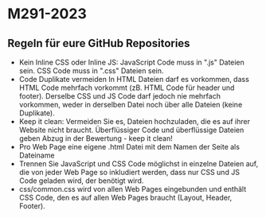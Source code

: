 # M291-2023

## Regeln für eure GitHub Repositories

- Kein Inline CSS oder Inline JS:
  JavaScript Code muss in ".js" Dateien sein. CSS Code muss in ".css" Dateien sein.
- Code Duplikate vermeiden
  In HTML Dateien darf es vorkommen, dass HTML Code mehrfach vorkommt (zB. HTML Code für header und footer).
  Derselbe CSS und JS Code darf jedoch nie mehrfach vorkommen, weder in derselben Datei noch über alle Dateien (keine Duplikate).
- Keep it clean: Vermeiden Sie es, Dateien hochzuladen, die es auf ihrer Website nicht braucht. Überflüssiger Code und überflüssige Dateien geben Abzug in der Bewertung - keep it clean!
- Pro Web Page eine eigene .html Datei mit dem Namen der Seite als Dateiname
- Trennen Sie JavaScript und CSS Code möglichst in einzelne Dateien auf, die von jeder Web Page so inkludiert werden, dass nur CSS und JS Code geladen wird, der benötigt wird.
- css/common.css wird von allen Web Pages eingebunden und enthält CSS Code, den es auf allen Web Pages braucht (Layout, Header, Footer).
